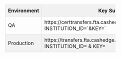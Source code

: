 <html>
  <table style="width: 70%;" class="err-table">
            <thead>
                <tr>
                    <th> Environment </th>
                    <th>  Key Submission URLs </th>
                </tr>
            </thead>
            <tbody>
                <tr>
                    <td rowspan="1">QA </br></td>
                    <td>https://certtransfers.fta.cashedge.com/popmmp/faces/loginServlet?INSTITUTION_ID=`<HOME_ID>&KEY=<key value>`</td>
                </tr>
                <tr>
                    <td rowspan="2">Production </br></td>
                    <td>https://transfers.fta.cashedge.com/popmmp/faces/loginServlet?INSTITUTION_ID=
<HOME_ID>& KEY=<key value></td>
                </tr>
            </tbody>
        </table>
</html>
<style>
    .err-table {
        border-collapse: collapse;
        width: 100%;
        }
        .err-table td, .err-table th {
        border: 1px solid #ddd;
        padding: 8px;
        }
        .err-table th {
            background-color:#f1f1f1
        }
        .err-table tr:nth-child(even){
            background-color: #f2f2f2;
            }
    </style>
